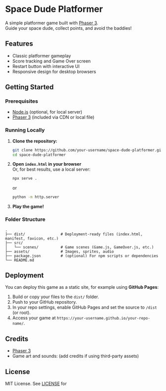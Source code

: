 # Space Dude Platformer

A simple platformer game built with [Phaser 3](https://phaser.io/).  
Guide your space dude, collect points, and avoid the baddies!

## Features

- Classic platformer gameplay
- Score tracking and Game Over screen
- Restart button with interactive UI
- Responsive design for desktop browsers

## Getting Started

### Prerequisites

- [Node.js](https://nodejs.org/) (optional, for local server)
- [Phaser 3](https://phaser.io/) (included via CDN or local file)

### Running Locally

1. **Clone the repository:**

   ```sh
   git clone https://github.com/your-username/space-dude-platformer.git
   cd space-dude-platformer
   ```

2. **Open `index.html` in your browser**  
   Or, for best results, use a local server:

   ```sh
   npx serve .
   ```

   or

   ```sh
   python -m http.server
   ```

3. **Play the game!**

### Folder Structure

```
.
├── dist/                # Deployment-ready files (index.html, manifest, favicon, etc.)
├── src/
│   └── scenes/          # Game scenes (Game.js, GameOver.js, etc.)
├── assets/              # Images, sprites, audio
├── package.json         # (optional) For npm scripts or dependencies
└── README.md
```

## Deployment

You can deploy this game as a static site, for example using **GitHub Pages**:

1. Build or copy your files to the `dist/` folder.
2. Push to your GitHub repository.
3. In your repo settings, enable GitHub Pages and set the source to `/dist` (or root).
4. Access your game at `https://your-username.github.io/your-repo-name/`.

## Credits

- [Phaser 3](https://phaser.io/)
- Game art and sounds: (add credits if using third-party assets)

## License

MIT License. See [LICENSE](LICENSE) for
